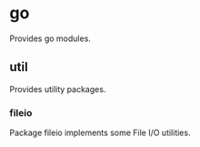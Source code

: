 # go

Provides go modules.

## util

Provides utility packages.

### fileio

Package fileio implements some File I/O utilities.
